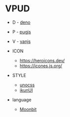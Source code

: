 # VPUD

- D - [deno](https://deno.land/)

- P - [pugjs](https://pugjs.org/)
- V - [vanjs](https://vanjs.org/)

- ICON
  - https://heroicons.dev/
  - https://icones.js.org/

- STYLE
  - [unocss](https://unocss.dev/)
  - [ikunUI](https://ikun-ui.netlify.app/)

- language
  - [Moonbit](https://zh.moonbitlang.com/)
